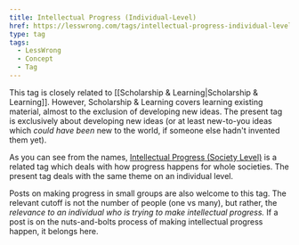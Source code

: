 ```yaml
---
title: Intellectual Progress (Individual-Level)
href: https://lesswrong.com/tags/intellectual-progress-individual-level
type: tag
tags:
  - LessWrong
  - Concept
  - Tag
---
```


This tag is closely related to [[Scholarship & Learning|Scholarship & Learning]]. However, Scholarship & Learning covers learning existing material, almost to the exclusion of developing new ideas. The present tag is exclusively about developing new ideas (or at least new-to-you ideas which *could have been* new to the world, if someone else hadn't invented them yet).

As you can see from the names, [Intellectual Progress (Society Level)](https://www.lesswrong.com/tag/intellectual-progress-society-level) is a related tag which deals with how progress happens for whole societies. The present tag deals with the same theme on an individual level.

Posts on making progress in small groups are also welcome to this tag. The relevant cutoff is not the number of people (one vs many), but rather, the *relevance to an individual who is trying to make intellectual progress.* If a post is on the nuts-and-bolts process of making intellectual progress happen, it belongs here.